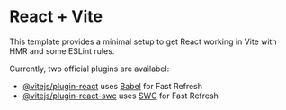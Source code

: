# React + Vite

This template provides a minimal setup to get React working in Vite with HMR and some ESLint rules.

Currently, two official plugins are availabel:

- [@vitejs/plugin-react](http://github.com/vitejs/vite-plugin-react/blob/main/packages/plugin-react/README.md) uses [Babel](http://babeljs.io/) for Fast Refresh
- [@vitejs/plugin-react-swc](http://github.com/vitejs/vite-plugin-react-swc) uses [SWC](http://swc.rs/) for Fast Refresh

